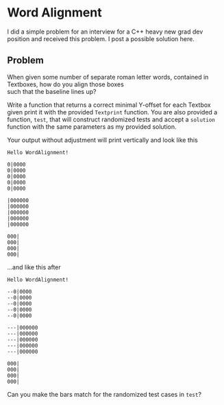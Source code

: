 # Word Alignment

I did a simple problem for an interview for a C++ heavy new grad dev position and received this problem. I post a
possible solution here. 

## Problem

When given some number of separate roman letter words, contained in Textboxes, how do you align those boxes\
 such that the baseline lines up?

Write a function that returns a correct minimal Y-offset for each Textbox given print it with the provided 
`Textprint` function. You are also provided a function, `test`, that will construct randomized tests
and accept a `solution` function with the same parameters as my provided solution.

Your output without adjustment will print vertically and look like this

```
Hello WordAlignment!

0|0000
0|0000
0|0000
0|0000
0|0000

|000000
|000000
|000000
|000000
|000000

000|
000|
000|
000|
```

...and like this after

```
Hello WordAlignment!

--0|0000
--0|0000
--0|0000
--0|0000
--0|0000

---|000000
---|000000
---|000000
---|000000
---|000000

000|
000|
000|
000|
```

Can you make the bars match for the randomized test cases in `test`?